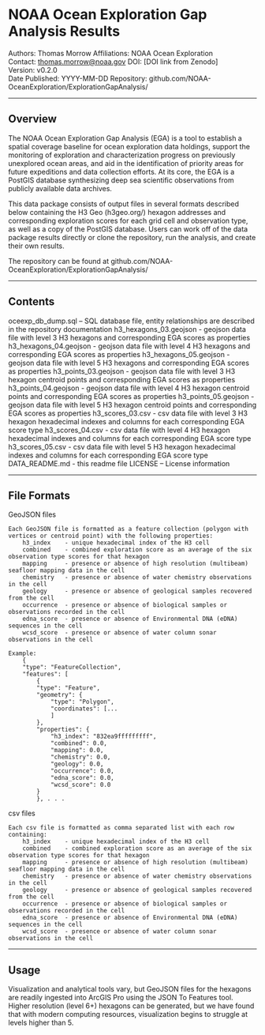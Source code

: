 # NOAA Ocean Exploration Gap Analysis Results

Authors: Thomas Morrow
Affiliations: NOAA Ocean Exploration  
Contact: thomas.morrow@noaa.gov
DOI: [DOI link from Zenodo]  
Version: v0.2.0  
Date Published: YYYY-MM-DD
Repository: github.com/NOAA-OceanExploration/ExplorationGapAnalysis/

---

##  Overview

The NOAA Ocean Exploration Gap Analysis (EGA) is a tool to establish a spatial coverage baseline for ocean exploration data holdings, support the monitoring of exploration and characterization progress on previously unexplored ocean areas, and aid in the identification of priority areas for future expeditions and data collection efforts. At its core, the EGA is a PostGIS database synthesizing deep sea scientific observations from publicly available data archives.

This data package consists of output files in several formats described below containing the H3 Geo (h3geo.org/) hexagon addresses and corresponding exploration scores for each grid cell and observation type, as well as a copy of the PostGIS database. Users can work off of the data package results directly or clone the repository, run the analysis, and create their own results.

The repository can be found at github.com/NOAA-OceanExploration/ExplorationGapAnalysis/

---

## Contents

oceexp_db_dump.sql – SQL database file, entity relationships are described in the repository documentation
h3_hexagons_03.geojson - geojson data file with level 3 H3 hexagons and corresponding EGA scores as properties
h3_hexagons_04.geojson - geojson data file with level 4 H3 hexagons and corresponding EGA scores as properties
h3_hexagons_05.geojson - geojson data file with level 5 H3 hexagons and corresponding EGA scores as properties
h3_points_03.geojson - geojson data file with level 3 H3 hexagon centroid points and corresponding EGA scores as properties
h3_points_04.geojson - geojson data file with level 4 H3 hexagon centroid points and corresponding EGA scores as properties
h3_points_05.geojson - geojson data file with level 5 H3 hexagon centroid points and corresponding EGA scores as properties
h3_scores_03.csv - csv data file with level 3 H3 hexagon hexadecimal indexes and columns for each corresponding EGA score type
h3_scores_04.csv - csv data file with level 4 H3 hexagon hexadecimal indexes and columns for each corresponding EGA score type
h3_scores_05.csv - csv data file with level 5 H3 hexagon hexadecimal indexes and columns for each corresponding EGA score type
DATA_README.md - this readme file
LICENSE – License information


---

## File Formats

GeoJSON files
    
    Each GeoJSON file is formatted as a feature collection (polygon with vertices or centroid point) with the following properties:
        h3_index    - unique hexadecimal index of the H3 cell
        combined    - combined exploration score as an average of the six observation type scores for that hexagon
        mapping     - presence or absence of high resolution (multibeam) seafloor mapping data in the cell
        chemistry   - presence or absence of water chemistry observations in the cell
        geology     - presence or absence of geological samples recovered from the cell
        occurrence  - presence or absence of biological samples or observations recorded in the cell
        edna_score  - presence or absence of Environmental DNA (eDNA) sequences in the cell
        wcsd_score  - presence or absence of water column sonar observations in the cell

    Example:
        {
        "type": "FeatureCollection",
        "features": [
            {
            "type": "Feature",
            "geometry": {
                "type": "Polygon",
                "coordinates": [...
                ]
            },
            "properties": {
                "h3_index": "832ea9fffffffff",
                "combined": 0.0,
                "mapping": 0.0,
                "chemistry": 0.0,
                "geology": 0.0,
                "occurrence": 0.0,
                "edna_score": 0.0,
                "wcsd_score": 0.0
            }
            }, . . .

csv files

    Each csv file is formatted as comma separated list with each row containing:
        h3_index    - unique hexadecimal index of the H3 cell
        combined    - combined exploration score as an average of the six observation type scores for that hexagon
        mapping     - presence or absence of high resolution (multibeam) seafloor mapping data in the cell
        chemistry   - presence or absence of water chemistry observations in the cell
        geology     - presence or absence of geological samples recovered from the cell
        occurrence  - presence or absence of biological samples or observations recorded in the cell
        edna_score  - presence or absence of Environmental DNA (eDNA) sequences in the cell
        wcsd_score  - presence or absence of water column sonar observations in the cell
---

## Usage

Visualization and analytical tools vary, but GeoJSON files for the hexagons are readily ingested into ArcGIS Pro using the JSON To Features tool. Higher resolution (level 6+) hexagons can be generated, but we have found that with modern computing resources, visualization begins to struggle at levels higher than 5. 